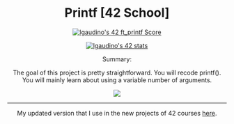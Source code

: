 <h1 align="center"> Printf [42 School] </h1>

<p align="center">
  <a href="https://github.com/JaeSeoKim/badge42">
		<img src="https://badge42.coday.fr/api/v2/clqxo53wo048601p4i7u947zd/project/3049231" alt="lgaudino's 42 ft_printf Score" />
	</a>
</p>
<p align="center">
  <a href="https://github.com/JaeSeoKim/badge42">
   <img src="https://badge42.coday.fr/api/v2/clqxo53wo048601p4i7u947zd/stats?cursusId=21&coalitionId=124" alt="lgaudino's 42 stats" />
  </a>
</p>
<p align="center">Summary:</p>
<p align="center">
The goal of this project is pretty straightforward. You will recode printf(). <br>
You will mainly learn about using a variable number of arguments.</p>
<p align="center"><img src="https://img.shields.io/badge/Version-9-blue?style=for-the-badge"></p>

<hr>
<p align="center">My updated version that I use in the new projects of 42 courses <a href="https://github.com/Nikappa57/Libft-42/tree/EXTRA/srcs/ft_printf">here</a>.</p>
